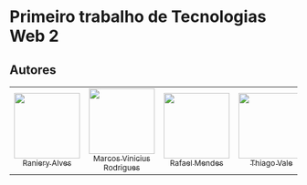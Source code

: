 # Primeiro trabalho de Tecnologias Web 2

## Autores
<table>
  <tr>
    <td align="center">
      <a href="https://github.com/RanieryAV" target="_blank">
        <img loading="lazy" src="https://avatars.githubusercontent.com/u/58216614?v=4" width=115 >
        <br>
        <sub>Raniery Alves</sub>
      </a>
    </td>
    <td align="center">
      <a href="https://github.com/MarcosVRLima" target="_blank">
        <img loading="lazy" src="https://avatars.githubusercontent.com/u/67925618?v=4" width=115 >
        <br>
        <sub>Marcos Vinicius Rodrigues</sub>
      </a>
    </td>
    <td align="center">
      <a href="https://github.com/RafaelBHMendes" target="_blank">
        <img loading="lazy" src="https://avatars.githubusercontent.com/u/40126333?v=4" width=115 >
        <br>
        <sub>Rafael Mendes</sub>
      </a>
    </td>
    <td align="center">
      <a href="https://github.com/thiagovale" target="_blank">
        <img loading="lazy" src="https://avatars.githubusercontent.com/u/61766814?v=4" width=115 >
        <br>
        <sub>Thiago Vale</sub>
      </a>
    </td>
    <td align="center">
      <a href="https://github.com/jonas-ar" target="_blank">
        <img loading="lazy" src="https://avatars.githubusercontent.com/u/96082984?v=4" width=115 >
        <br>
        <sub>Jonas Fontenele</sub>
      </a>
    </td>
  </tr>
</table>